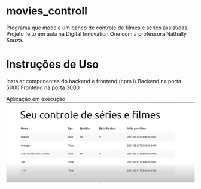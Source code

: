 # movies_controll
Programa que modela um banco de controle de filmes e séries assistidas. Projeto feito em aula na Digital Innovation One com a professora Nathally Souza.

# Instruções de Uso

Instalar componentes do backend e frontend (npm i)
Backend na porta 5000
Frontend na porta 3000

Aplicação em execução<br>
![image/2022-04-15_20-24.png](image/2022-04-15_20-24.png)